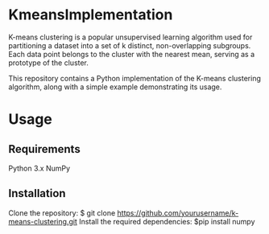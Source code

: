 # KmeansImplementation

K-means clustering is a popular unsupervised learning algorithm used for partitioning a dataset into a set of k distinct, non-overlapping subgroups. Each data point belongs to the cluster with the nearest mean, serving as a prototype of the cluster.

This repository contains a Python implementation of the K-means clustering algorithm, along with a simple example demonstrating its usage.

# Usage

## Requirements
Python 3.x
 NumPy

## Installation
Clone the repository:
$ git clone https://github.com/yourusername/k-means-clustering.git
Install the required dependencies:
$pip install numpy
